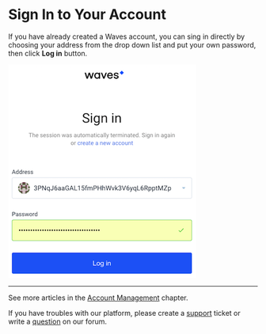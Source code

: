# Sign In to Your Account

If you have already created a Waves account, you can sing in directly by choosing your address from the drop down list and put your own password, then click **Log in** button.

![](/_assets/login_page.png)

___

See more articles in the [Account Management](/waves-client/account-management.md) chapter.

If you have troubles with our platform, please create a [support](https://support.wavesplatform.com/) ticket or write a [question](https://forum.wavesplatform.com/) on our forum.
